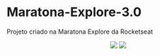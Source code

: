 # Maratona-Explore-3.0
Projeto criado na Maratona Explore da Rocketseat

<div align="center">
<img src = "https://user-images.githubusercontent.com/82782692/187007740-d8c9fe1f-ec77-49a6-86c8-7ee5f2371b08.png"/>

<img src = "https://user-images.githubusercontent.com/82782692/187007732-c96ec7a2-c702-46c2-9845-93b0eec2ad2f.png" />

</div>
